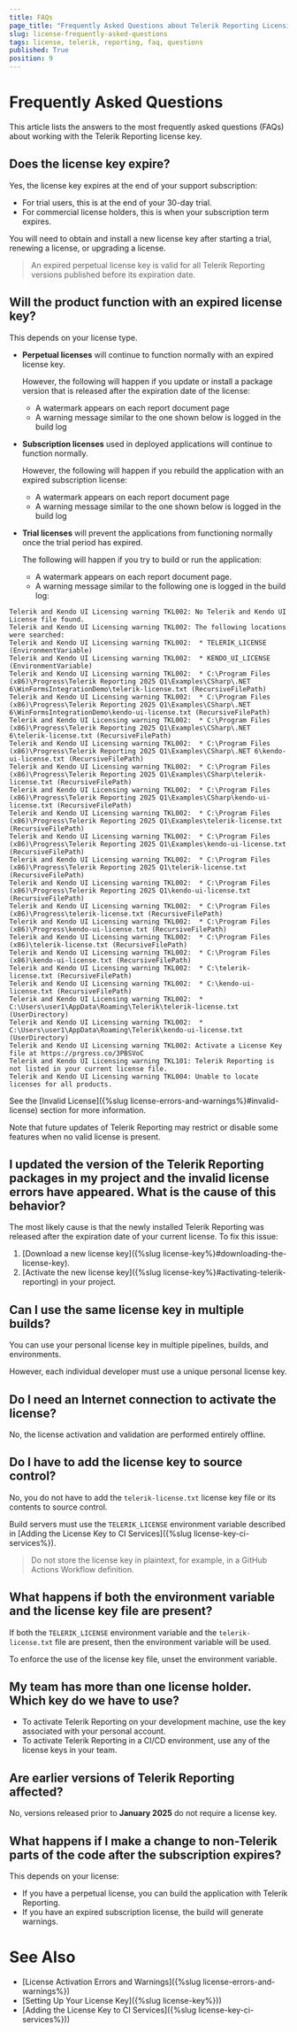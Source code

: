 ```yaml
---
title: FAQs
page_title: "Frequently Asked Questions about Telerik Reporting Licensing."
slug: license-frequently-asked-questions
tags: license, telerik, reporting, faq, questions
published: True
position: 9
---
```


# Frequently Asked Questions

This article lists the answers to the most frequently asked questions (FAQs) about working with the Telerik Reporting license key.

## Does the license key expire?

Yes, the license key expires at the end of your support subscription:

* For trial users, this is at the end of your 30-day trial.
* For commercial license holders, this is when your subscription term expires.

You will need to obtain and install a new license key after starting a trial, renewing a license, or upgrading a license.

> An expired perpetual license key is valid for all Telerik Reporting versions published before its expiration date.

## Will the product function with an expired license key?

This depends on your license type.

* __Perpetual licenses__ will continue to function normally with an expired license key. 

	However, the following will happen if you update or install a package version that is released after the expiration date of the license:

	- A watermark appears on each report document page
	- A warning message similar to the one shown below is logged in the build log

* __Subscription licenses__ used in deployed applications will continue to function normally.

	However, the following will happen if you rebuild the application with an expired subscription license:
	
	- A watermark appears on each report document page
	- A warning message similar to the one shown below is logged in the build log
		
* __Trial licenses__ will prevent the applications from functioning normally once the trial period has expired.

	The following will happen if you try to build or run the application:

	- A watermark appears on each report document page.
	- A warning message similar to the following one is logged in the build log:
	
````
Telerik and Kendo UI Licensing warning TKL002: No Telerik and Kendo UI License file found.
Telerik and Kendo UI Licensing warning TKL002: The following locations were searched:
Telerik and Kendo UI Licensing warning TKL002:  * TELERIK_LICENSE (EnvironmentVariable)
Telerik and Kendo UI Licensing warning TKL002:  * KENDO_UI_LICENSE (EnvironmentVariable)
Telerik and Kendo UI Licensing warning TKL002:  * C:\Program Files (x86)\Progress\Telerik Reporting 2025 Q1\Examples\CSharp\.NET 6\WinFormsIntegrationDemo\telerik-license.txt (RecursiveFilePath)
Telerik and Kendo UI Licensing warning TKL002:  * C:\Program Files (x86)\Progress\Telerik Reporting 2025 Q1\Examples\CSharp\.NET 6\WinFormsIntegrationDemo\kendo-ui-license.txt (RecursiveFilePath)
Telerik and Kendo UI Licensing warning TKL002:  * C:\Program Files (x86)\Progress\Telerik Reporting 2025 Q1\Examples\CSharp\.NET 6\telerik-license.txt (RecursiveFilePath)
Telerik and Kendo UI Licensing warning TKL002:  * C:\Program Files (x86)\Progress\Telerik Reporting 2025 Q1\Examples\CSharp\.NET 6\kendo-ui-license.txt (RecursiveFilePath)
Telerik and Kendo UI Licensing warning TKL002:  * C:\Program Files (x86)\Progress\Telerik Reporting 2025 Q1\Examples\CSharp\telerik-license.txt (RecursiveFilePath)
Telerik and Kendo UI Licensing warning TKL002:  * C:\Program Files (x86)\Progress\Telerik Reporting 2025 Q1\Examples\CSharp\kendo-ui-license.txt (RecursiveFilePath)
Telerik and Kendo UI Licensing warning TKL002:  * C:\Program Files (x86)\Progress\Telerik Reporting 2025 Q1\Examples\telerik-license.txt (RecursiveFilePath)
Telerik and Kendo UI Licensing warning TKL002:  * C:\Program Files (x86)\Progress\Telerik Reporting 2025 Q1\Examples\kendo-ui-license.txt (RecursiveFilePath)
Telerik and Kendo UI Licensing warning TKL002:  * C:\Program Files (x86)\Progress\Telerik Reporting 2025 Q1\telerik-license.txt (RecursiveFilePath)
Telerik and Kendo UI Licensing warning TKL002:  * C:\Program Files (x86)\Progress\Telerik Reporting 2025 Q1\kendo-ui-license.txt (RecursiveFilePath)
Telerik and Kendo UI Licensing warning TKL002:  * C:\Program Files (x86)\Progress\telerik-license.txt (RecursiveFilePath)
Telerik and Kendo UI Licensing warning TKL002:  * C:\Program Files (x86)\Progress\kendo-ui-license.txt (RecursiveFilePath)
Telerik and Kendo UI Licensing warning TKL002:  * C:\Program Files (x86)\telerik-license.txt (RecursiveFilePath)
Telerik and Kendo UI Licensing warning TKL002:  * C:\Program Files (x86)\kendo-ui-license.txt (RecursiveFilePath)
Telerik and Kendo UI Licensing warning TKL002:  * C:\telerik-license.txt (RecursiveFilePath)
Telerik and Kendo UI Licensing warning TKL002:  * C:\kendo-ui-license.txt (RecursiveFilePath)
Telerik and Kendo UI Licensing warning TKL002:  * C:\Users\user1\AppData\Roaming\Telerik\telerik-license.txt (UserDirectory)
Telerik and Kendo UI Licensing warning TKL002:  * C:\Users\user1\AppData\Roaming\Telerik\kendo-ui-license.txt (UserDirectory)
Telerik and Kendo UI Licensing warning TKL002: Activate a License Key file at https://prgress.co/3PBSVoC
Telerik and Kendo UI Licensing warning TKL101: Telerik Reporting is not listed in your current license file.
Telerik and Kendo UI Licensing warning TKL004: Unable to locate licenses for all products.
````

See the [Invalid License]({%slug license-errors-and-warnings%}#invalid-license) section for more information.

Note that future updates of Telerik Reporting may restrict or disable some features when no valid license is present.

## I updated the version of the Telerik Reporting packages in my project and the invalid license errors have appeared. What is the cause of this behavior?

The most likely cause is that the newly installed Telerik Reporting was released after the expiration date of your current license. To fix this issue:

1. [Download a new license key]({%slug license-key%}#downloading-the-license-key).
1. [Activate the new license key]({%slug license-key%}#activating-telerik-reporting) in your project.

## Can I use the same license key in multiple builds?

You can use your personal license key in multiple pipelines, builds, and environments.

However, each individual developer must use a unique personal license key.

## Do I need an Internet connection to activate the license?

No, the license activation and validation are performed entirely offline.

## Do I have to add the license key to source control?

No, you do not have to add the `telerik-license.txt` license key file or its contents to source control.

Build servers must use the `TELERIK_LICENSE` environment variable described in [Adding the License Key to CI Services]({%slug license-key-ci-services%}).

> Do not store the license key in plaintext, for example, in a GitHub Actions Workflow definition.

## What happens if both the environment variable and the license key file are present?

If both the `TELERIK_LICENSE` environment variable and the `telerik-license.txt` file are present, then the environment variable will be used.

To enforce the use of the license key file, unset the environment variable.

## My team has more than one license holder. Which key do we have to use?

* To activate Telerik Reporting on your development machine, use the key associated with your personal account.
* To activate Telerik Reporting in a CI/CD environment, use any of the license keys in your team.

## Are earlier versions of Telerik Reporting affected?

No, versions released prior to __January 2025__ do not require a license key.

## What happens if I make a change to non-Telerik parts of the code after the subscription expires?

This depends on your license:

* If you have a perpetual license, you can build the application with Telerik Reporting.
* If you have an expired subscription license, the build will generate warnings.

# See Also

* [License Activation Errors and Warnings]({%slug license-errors-and-warnings%})
* [Setting Up Your License Key]({%slug license-key%}))
* [Adding the License Key to CI Services]({%slug license-key-ci-services%}))
